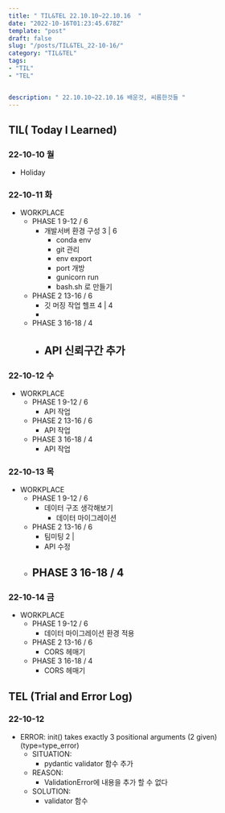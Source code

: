 ```yaml
---
title: " TIL&TEL 22.10.10~22.10.16  "
date: "2022-10-16T01:23:45.678Z"
template: "post"
draft: false
slug: "/posts/TIL&TEL_22-10-16/"
category: "TIL&TEL"
tags:
- "TIL"
- "TEL"


description: " 22.10.10~22.10.16 배운것, 씨름한것들 "
---
```


## TIL( Today I Learned)

### 22-10-10 월

- Holiday

### 22-10-11 화

- WORKPLACE
    - PHASE 1 9-12 / 6
        - 개발서버 환경 구성 3 | 6
            - conda env
            - git 관리
            - env export
            - port 개방
            - gunicorn run
            - bash.sh 로 만들기
    - PHASE 2 13-16 / 6
        - 깃 머징 작업 헬프 4 | 4
        - 
    - PHASE 3 16-18 / 4
        - API 신뢰구간 추가
            - 

### 22-10-12 수

- WORKPLACE
    - PHASE 1 9-12 / 6
        - API 작업
    - PHASE 2 13-16 / 6
        - API 작업
    - PHASE 3 16-18 / 4
        - API 작업

### 22-10-13 목

- WORKPLACE
    - PHASE 1 9-12 / 6
        - 데이터 구조 생각해보기
            - 데이터 마이그레이션
    - PHASE 2 13-16 / 6
        - 팀미팅 2 | 
        - API 수정
    - PHASE 3 16-18 / 4
        - 

### 22-10-14 금

- WORKPLACE
    - PHASE 1 9-12 / 6
        - 데이터 마이그레이션 환경 적용
    - PHASE 2 13-16 / 6
        - CORS 헤매기
    - PHASE 3 16-18 / 4
        - CORS 헤매기


## TEL (Trial and Error Log)

### 22-10-12

- ERROR: init() takes exactly 3 positional arguments (2 given) (type=type_error)
    - SITUATION:
        - pydantic validator 함수 추가
    - REASON:
        - ValidationError에 내용을 추가 할 수 없다
    - SOLUTION:
        - validator 함수